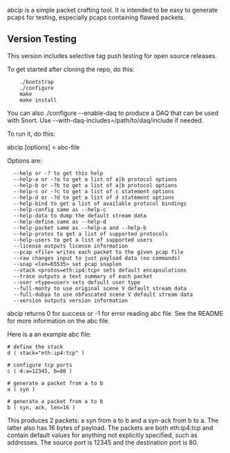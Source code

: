 abcip is a simple packet crafting tool.  It is intended to be easy to generate
pcaps for testing, especially pcaps containing flawed packets.

## Version Testing
This version includes selective tag push testing for open source releases.

To get started after cloning the repo, do this:

````
    ./bootstrap
    ./configure
    make
    make install
````

You can also ./configure --enable-daq to produce a DAQ that can be used with
Snort.  Use --with-daq-includes=/path/to/daq/include if needed.

To run it, do this:

abcip [options] < abc-file

Options are:
````
  --help or -? to get this help
  --help-a or -?a to get a list of a|b protocol options
  --help-b or -?b to get a list of a|b protocol options
  --help-c or -?c to get a list of c statement options
  --help-d or -?d to get a list of d statement options
  --help-bind to get a list of available protocol bindings
  --help-config same as --help-c
  --help-data to dump the default stream data
  --help-define same as --help-d
  --help-packet same as --help-a and --help-b
  --help-protos to get a list of supported protocols
  --help-users to get a list of supported users
  --license outputs license information
  --pcap <file> writes each packet to the given pcap file
  --raw changes input to just payload data (no commands)
  --snap <len=65535> set pcap snaplen
  --stack <protos=eth:ip4:tcp> sets default encapsulations
  --trace outputs a text summary of each packet
  --user <type=user> sets default user type
  --full-monty to use original scene V default stream data
  --full-dubya to use obfuscated scene V default stream data
  --version outputs version information
````
abcip returns 0 for success or -1 for error reading abc file.
See the README for more information on the abc file.

Here is a an example abc file:

````
# define the stack
d ( stack="eth:ip4:tcp" )

# configure tcp ports
c ( 4:a=12345, b=80 )

# generate a packet from a to b
a ( syn )

# generate a packet from a to b
b ( syn, ack, len=16 )
````

This produces 2 packets: a syn from a to b and a syn-ack from b to a.  The
latter also has 16 bytes of payload.  The packets are both eth:ip4:tcp and
contain default values for anything not explicitly specified, such as
addresses.  The source port is 12345 and the destination port is 80.

